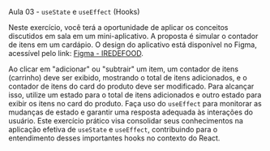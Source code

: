 Aula 03 -  `useState` e `useEffect` (Hooks)

Neste exercício, você terá a oportunidade de aplicar os conceitos discutidos em sala em um mini-aplicativo. A proposta é simular o contador de itens em um cardápio. O design do aplicativo está disponível no Figma, acessível pelo link: [Figma - IREDEFOOD](https://www.figma.com/file/7ldnCpOUJ38f6DvCQRdCO1/IREDEFOOD?type=design&node-id=0%3A1&mode=design&t=aLphoXTr5gbNFwag-1).

Ao clicar em "adicionar" ou "subtrair" um item, um contador de itens (carrinho) deve ser exibido, mostrando o total de itens adicionados, e o contador de itens do card do produto deve ser modificado. Para alcançar isso, utilize um estado para o total de itens adicionados e outro estado para exibir os itens no card do produto. Faça uso do `useEffect` para monitorar as mudanças de estado e garantir uma resposta adequada às interações do usuário. Este exercício prático visa consolidar seus conhecimentos na aplicação efetiva de `useState` e `useEffect`, contribuindo para o entendimento desses importantes hooks no contexto do React.